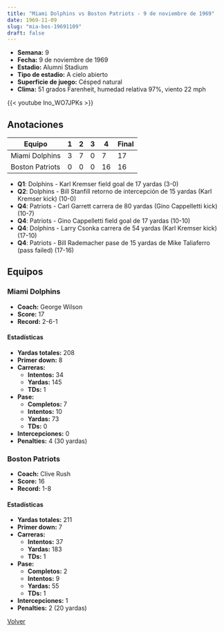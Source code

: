 ```yaml
---
title: "Miami Dolphins vs Boston Patriots - 9 de noviembre de 1969"
date: 1969-11-09
slug: "mia-bos-19691109"
draft: false
---
```


- **Semana:** 9
- **Fecha:** 9 de noviembre de 1969
- **Estadio:** Alumni Stadium
- **Tipo de estadio:** A cielo abierto
- **Superficie de juego:** Césped natural
- **Clima:** 51 grados Farenheit, humedad relativa 97%, viento 22 mph


{{< youtube lno_WO7JPKs >}}


## Anotaciones
| Equipo | 1 | 2 | 3 | 4 | Final |
|--------|---|---|---|---|-------|
| Miami Dolphins  | 3 | 7 | 0 | 7  | 17 |
| Boston Patriots  | 0 | 0 | 0 | 16  | 16 |
- **Q1**: Dolphins - Karl Kremser field goal de 17 yardas (3-0)
- **Q2**: Dolphins - Bill Stanfill retorno de intercepción de 15 yardas (Karl Kremser kick) (10-0)
- **Q4**: Patriots - Carl Garrett carrera de 80 yardas (Gino Cappelletti kick) (10-7)
- **Q4**: Patriots - Gino Cappelletti field goal de 17 yardas (10-10)
- **Q4**: Dolphins - Larry Csonka carrera de 54 yardas (Karl Kremser kick) (17-10)
- **Q4**: Patriots - Bill Rademacher pase de 15 yardas de Mike Taliaferro (pass failed) (17-16)


## Equipos


### Miami Dolphins
* **Coach:** George Wilson
* **Score:** 17
* **Record:** 2-6-1
#### Estadísticas
* **Yardas totales:** 208
* **Primer down:** 8
* **Carreras:**
  * **Intentos:** 34
  * **Yardas:** 145
  * **TDs:** 1
* **Pase:**
  * **Completos:** 7
  * **Intentos:** 10
  * **Yardas:** 73
  * **TDs:** 0
* **Intercepciones:** 0
* **Penalties:** 4 (30 yardas)

### Boston Patriots
* **Coach:** Clive Rush
* **Score:** 16
* **Record:** 1-8
#### Estadísticas
* **Yardas totales:** 211
* **Primer down:** 7
* **Carreras:**
  * **Intentos:** 37
  * **Yardas:** 183
  * **TDs:** 1
* **Pase:**
  * **Completos:** 2
  * **Intentos:** 9
  * **Yardas:** 55
  * **TDs:** 1
* **Intercepciones:** 1
* **Penalties:** 2 (20 yardas)


[Volver](/historia/1969)

